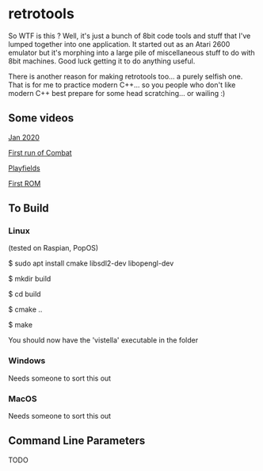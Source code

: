 # retrotools

So WTF is this ? Well, it's just a bunch of 8bit code tools and stuff that I've lumped together into one application. It started out as an Atari 2600 emulator but it's morphing into a large pile of miscellaneous stuff to do with 8bit machines. Good luck getting it to do anything useful.

There is another reason for making retrotools too... a purely selfish one. That is for me to practice modern C++... so you people who don't like modern C++ best prepare for some head scratching... or wailing :)

## Some videos

[Jan 2020](https://www.youtube.com/watch?v=ZFyCltxY-v0)

[First run of Combat](https://www.youtube.com/watch?v=vHxzVI3zZks)

[Playfields](https://www.youtube.com/watch?v=vk6umVQUwZQ)

[First ROM](https://www.youtube.com/watch?v=yhQVkIKHjTM)

## To Build

### Linux

(tested on Raspian, PopOS)

$ sudo apt install cmake libsdl2-dev libopengl-dev

$ mkdir build

$ cd build

$ cmake ..

$ make

You should now have the 'vistella' executable in the folder

### Windows

Needs someone to sort this out

### MacOS

Needs someone to sort this out

## Command Line Parameters

TODO
